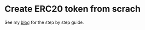 # Create ERC20 token from scrach

See my [blog](https://colorfullife.ml/pages/diary/erics-daily-life/eric53/) for the step by step guide.
